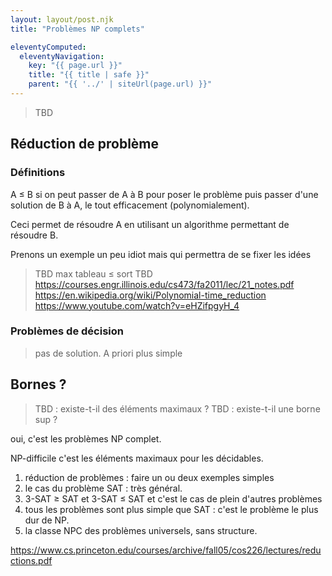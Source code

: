 ```yaml
---
layout: layout/post.njk
title: "Problèmes NP complets"

eleventyComputed:
  eleventyNavigation:
    key: "{{ page.url }}"
    title: "{{ title | safe }}"
    parent: "{{ '../' | siteUrl(page.url) }}"
---
```


> TBD 

## Réduction de problème

### Définitions
A ≤ B si on peut passer de A à B pour poser le problème puis passer d'une solution de B à A, le tout efficacement (polynomialement).

Ceci permet de résoudre A en utilisant un algorithme permettant de résoudre B.

Prenons un exemple un peu idiot mais qui permettra de se fixer les idées

> TBD max tableau ≤ sort
> TBD <https://courses.engr.illinois.edu/cs473/fa2011/lec/21_notes.pdf>
<https://en.wikipedia.org/wiki/Polynomial-time_reduction>
<https://www.youtube.com/watch?v=eHZifpgyH_4>

### Problèmes de décision

> pas de solution. A priori plus simple

## Bornes ?

> TBD : existe-t-il des éléments maximaux ? 
> TBD : existe-t-il une borne sup ? 

oui, c'est les problèmes NP complet.

NP-difficile c'est les éléments maximaux pour les décidables.

1. réduction de problèmes : faire un ou deux exemples simples
2. le cas du problème SAT : très général.
3. 3-SAT ≥ SAT et 3-SAT ≤ SAT et c'est le cas de plein d'autres problèmes
4. tous les problèmes sont plus simple que SAT : c'est le problème le plus dur de NP. 
5. la classe NPC des problèmes universels, sans structure.

<https://www.cs.princeton.edu/courses/archive/fall05/cos226/lectures/reductions.pdf>
